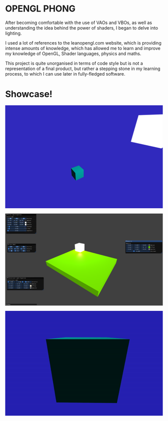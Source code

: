 # OPENGL PHONG

After becoming comfortable with the use of VAOs and VBOs, as well as understanding the idea behind the power of shaders, I began to delve into lighting.

I used a lot of references to the leanopengl.com website, which is providing intense amounts of knowledge, which has allowed me to learn and improve my knowledge of OpenGL, Shader languages, physics and maths.

This project is quite unorganised in terms of code style but is not a representation of a final product, but rather a stepping stone in my learning process, to which I can use later in fully-fledged software.

# Showcase!


![image of light](./Resources/Images/lightingImage.png)

>

![image of lighting update](./Resources/Images/updatedLighting.png)

>

![video showcase](./Resources/Images/lightingtest.gif)